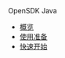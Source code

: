 <div class="sidebar_title"> OpenSDK Java</div>

* [概览](developer/opensdk-java/overview)
* [使用准备](developer/opensdk-java/prepare)
* [快速开始](developer/opensdk-java/quickstart)
     